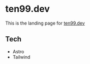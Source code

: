 # ten99.dev

This is the landing page for [ten99.dev](https://ten99.dev)

## Tech

- Astro
- Tailwind
